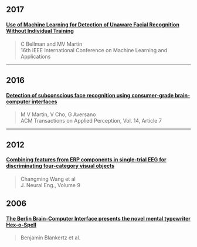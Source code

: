 ## 2017


#### [Use of Machine Learning for Detection of Unaware Facial Recognition Without Individual Training](2017/bellman2017.md)
> C Bellman and MV Martin    
> 16th IEEE International Conference on Machine Learning and Applications

---

## 2016


#### [Detection of subconscious face recognition using consumer-grade brain-computer interfaces](2016/martin2016.md)
> M V Martin, V Cho, G Aversano<br>
> ACM Transactions on Applied Perception, Vol. 14, Article 7

---

## 2012

#### [Combining features from ERP components in single-trial EEG for discriminating four-category visual objects](2012/wang2012.md)
> Changming Wang et al<br>
> J. Neural Eng., Volume 9

## 2006

#### [The Berlin Brain-Computer Interface presents the novel mental typewriter Hex-o-Spell](2006/Blankertz2006.md)
> Benjamin Blankertz et al. <br>